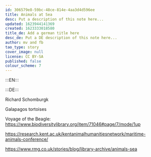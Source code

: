 ```yaml
---
id: 306579e8-59bc-48ce-814e-4aa3d4d596ee
title: Animals at Sea
desc: Put a description of this note here...
updated: 1623944141369
created: 1623333018580
title_de: Add a german title here
desc_de: Put a DE description of this note here...
author: mv and fb
tao_type: story
cover_image: null
license: CC BY-SA
published: false
colour_scheme: 7
---
```



:::EN:::




:::DE:::

Richard Schomburgk

Galapagos tortoises

Voyage of the Beagle: 
https://www.biodiversitylibrary.org/item/71046#page/7/mode/1up



https://research.kent.ac.uk/kentanimalhumanitiesnetwork/maritime-animals-conference/

https://www.rmg.co.uk/stories/blog/library-archive/animals-sea
